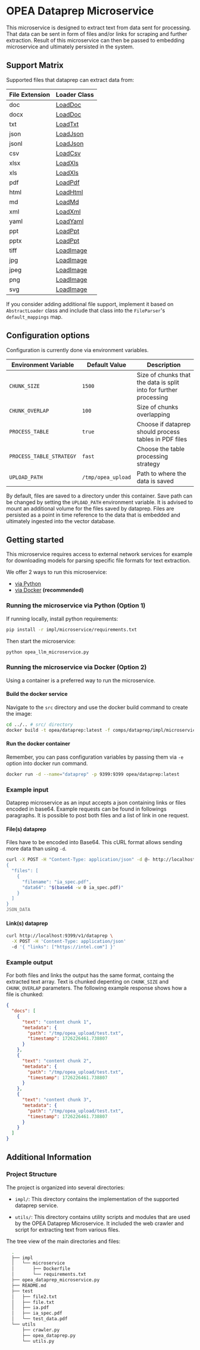 # OPEA Dataprep Microservice

This microservice is designed to extract text from data sent for processing. That data can be sent in form of files and/or links for scraping and further extraction. Result of this microservice can then be passed to embedding microservice and ultimately persisted in the system.

## Support Matrix

Supported files that dataprep can extract data from:

| File Extension | Loader Class                                                                 |
|----------------|------------------------------------------------------------------------------|
| doc            | [LoadDoc](./utils/file_loaders/load_doc.py)                                  |
| docx           | [LoadDoc](./utils/file_loaders/load_doc.py)                                  |
| txt            | [LoadTxt](./utils/file_loaders/load_txt.py)                                  |
| json           | [LoadJson](./utils/file_loaders/load_json.py)                                |
| jsonl          | [LoadJson](./utils/file_loaders/load_json.py)                                |
| csv            | [LoadCsv](./utils/file_loaders/load_csv.py)                                  |
| xlsx           | [LoadXls](./utils/file_loaders/load_xls.py)                                  |
| xls            | [LoadXls](./utils/file_loaders/load_xls.py)                                  |
| pdf            | [LoadPdf](./utils/file_loaders/load_pdf.py)                                  |
| html           | [LoadHtml](./utils/file_loaders/load_html.py)                                |
| md             | [LoadMd](./utils/file_loaders/load_md.py)                                    |
| xml            | [LoadXml](./utils/file_loaders/load_xml.py)                                  |
| yaml           | [LoadYaml](./utils/file_loaders/load_yaml.py)                                |
| ppt            | [LoadPpt](./utils/file_loaders/load_ppt.py)                                  |
| pptx           | [LoadPpt](./utils/file_loaders/load_ppt.py)                                  |
| tiff           | [LoadImage](./utils/file_loaders/load_image.py)                              |
| jpg            | [LoadImage](./utils/file_loaders/load_image.py)                              |
| jpeg           | [LoadImage](./utils/file_loaders/load_image.py)                              |
| png            | [LoadImage](./utils/file_loaders/load_image.py)                              |
| svg            | [LoadImage](./utils/file_loaders/load_image.py)                              |

If you consider adding additional file support, implement it based on `AbstractLoader` class
and include that class into the `FileParser`'s `default_mappings` map.

## Configuration options

Configuration is currently done via environment variables.

| Environment Variable    | Default Value     | Description                                                                                      |
|-------------------------|-------------------|--------------------------------------------------------------------------------------------------|
| `CHUNK_SIZE`            | `1500`            | Size of chunks that the data is split into for further processing                                |
| `CHUNK_OVERLAP`         | `100`             | Size of chunks overlapping                                                                       |
| `PROCESS_TABLE`         | `true`            | Choose if dataprep should process tables in PDF files                                            |
| `PROCESS_TABLE_STRATEGY`| `fast`            | Choose the table processing strategy                                                             |
| `UPLOAD_PATH`           | `/tmp/opea_upload`| Path to where the data is saved                                                                  |

By default, files are saved to a directory under this container. Save path can be changed by setting the `UPLOAD_PATH` environment variable. It is advised to mount an additional volume for the files saved by dataprep. Files are persisted as a point in time reference to the data that is embedded and ultimately ingested into the vector database. 


## Getting started

This microservice requires access to external network services for example for downloading models for parsing specific file formats for text extraction.

We offer 2 ways to run this microservice: 
  - [via Python](#running-the-microservice-via-python-option-1)
  - [via Docker](#running-the-microservice-via-docker-option-2) **(recommended)**


### Running the microservice via Python (Option 1)

If running locally, install python requirements:

```bash
pip install -r impl/microservice/requirements.txt
```

Then start the microservice:

```bash
python opea_llm_microservice.py
```

### Running the microservice via Docker (Option 2)

Using a container is a preferred way to run the microservice.

#### Build the docker service

Navigate to the `src` directory and use the docker build command to create the image:

```bash
cd ../.. # src/ directory
docker build -t opea/dataprep:latest -f comps/dataprep/impl/microservice/Dockerfile .
```

#### Run the docker container

Remember, you can pass configuration variables by passing them via `-e` option into docker run command.

```bash
docker run -d --name="dataprep" -p 9399:9399 opea/dataprep:latest
```

### Example input

Dataprep microservice as an input accepts a json containing links or files encoded in base64. Example requests can be found in followings paragraphs. It is possible to post both files and a list of link in one request.

#### File(s) dataprep

Files have to be encoded into Base64. This cURL format allows sending more data than using `-d`.

```bash
curl -X POST -H "Content-Type: application/json" -d @- http://localhost:9399/v1/dataprep <<JSON_DATA
{
  "files": [
    {
      "filename": "ia_spec.pdf",
      "data64": "$(base64 -w 0 ia_spec.pdf)"
    }
  ]
}
JSON_DATA
```

#### Link(s) dataprep

```bash
curl http://localhost:9399/v1/dataprep \
  -X POST -H 'Content-Type: application/json'
  -d '{ "links": ["https://intel.com"] }'
```

### Example output

For both files and links the output has the same format, containg the extracted text array. Text is chunked depenting on `CHUNK_SIZE` and `CHUNK_OVERLAP` parameters. The following example response shows how a file is chunked:

```json
{
  "docs": [
    {
      "text": "content chunk 1",
      "metadata": {
        "path": "/tmp/opea_upload/test.txt",
        "timestamp": 1726226461.738807
      }
    },
    {
      "text": "content chunk 2",
      "metadata": {
        "path": "/tmp/opea_upload/test.txt",
        "timestamp": 1726226461.738807
      }
    },
    {
      "text": "content chunk 3",
      "metadata": {
        "path": "/tmp/opea_upload/test.txt",
        "timestamp": 1726226461.738807
      }
    }
  ]
}
```

## Additional Information
   
### Project Structure

The project is organized into several directories:

- `impl/`: This directory contains the implementation of the supported dataprep service.

- `utils/`: This directory contains utility scripts and modules that are used by the OPEA Dataprep Microservice. It included the web crawler and script for extracting text from various files.

The tree view of the main directories and files:

```bash
  .
  ├── impl
  │   └── microservice
  │       ├── Dockerfile
  │       └── requirements.txt
  ├── opea_dataprep_microservice.py
  ├── README.md
  ├── test
  │   ├── file2.txt
  │   ├── file.txt
  │   ├── ia.pdf
  │   ├── ia_spec.pdf
  │   └── test_data.pdf
  └── utils
      ├── crawler.py
      ├── opea_dataprep.py
      └── utils.py
```
